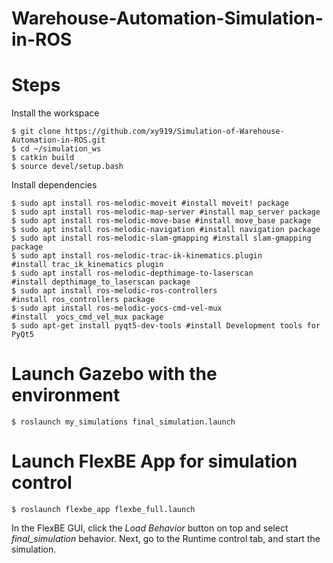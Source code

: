 # Warehouse-Automation-Simulation-in-ROS

# Steps
Install the workspace
```
$ git clone https://github.com/xy919/Simulation-of-Warehouse-Automation-in-ROS.git
$ cd ~/simulation_ws
$ catkin build
$ source devel/setup.bash
```
Install dependencies
```
$ sudo apt install ros-melodic-moveit #install moveit! package
$ sudo apt install ros-melodic-map-server #install map_server package
$ sudo apt install ros-melodic-move-base #install move_base package
$ sudo apt install ros-melodic-navigation #install navigation package
$ sudo apt install ros-melodic-slam-gmapping #install slam-gmapping package
$ sudo apt install ros-melodic-trac-ik-kinematics.plugin 
#install trac_ik_kinematics plugin
$ sudo apt install ros-melodic-depthimage-to-laserscan 
#install depthimage_to_laserscan package
$ sudo apt install ros-melodic-ros-controllers 
#install ros_controllers package
$ sudo apt install ros-melodic-yocs-cmd-vel-mux 
#install  yocs_cmd_vel_mux package
$ sudo apt-get install pyqt5-dev-tools #install Development tools for PyQt5

```
# Launch Gazebo with the environment

```
$ roslaunch my_simulations final_simulation.launch
```

# Launch FlexBE App for simulation control
```
$ roslaunch flexbe_app flexbe_full.launch
```
In the FlexBE GUI, click the *Load Behavior* button on top and select *final_simulation* behavior. Next, go to the Runtime control tab, and start the simulation.
